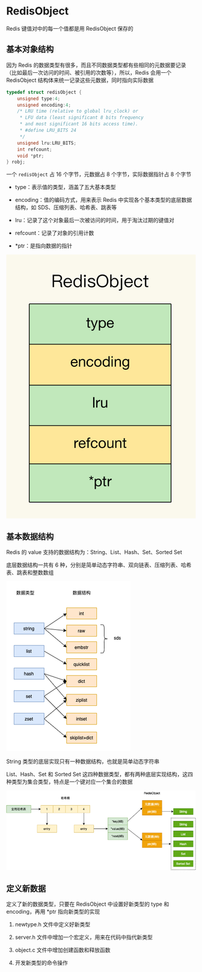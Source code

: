 # RedisObject

Redis 键值对中的每一个值都是用 RedisObject 保存的

## 基本对象结构

因为 Redis 的数据类型有很多，而且不同数据类型都有些相同的元数据要记录（比如最后一次访问的时间、被引用的次数等），所以，Redis 会用一个 RedisObject 结构体来统一记录这些元数据，同时指向实际数据

```c
typedef struct redisObject {
    unsigned type:4;
    unsigned encoding:4;
    /* LRU time (relative to global lru_clock) or
     * LFU data (least significant 8 bits frequency
     * and most significant 16 bits access time). 
     * #define LRU_BITS 24
     */
    unsigned lru:LRU_BITS;
    int refcount;
    void *ptr;
} robj;
```

一个 `redisObject` 占 16 个字节，元数据占 8 个字节，实际数据指针占 8 个字节

- type：表示值的类型，涵盖了五大基本类型

- encoding：值的编码方式，用来表示 Redis 中实现各个基本类型的底层数据结构，如 SDS、压缩列表、哈希表、跳表等

- lru：记录了这个对象最后一次被访问的时间，用于淘汰过期的键值对

- refcount：记录了对象的引用计数

- *ptr：是指向数据的指针

![](../../Picture/Redis/note/redisobject/01.png)

## 基本数据结构

Redis 的 value 支持的数据结构为：String、List、Hash、Set、Sorted Set

底层数据结构一共有 6 种，分别是简单动态字符串、双向链表、压缩列表、哈希表、跳表和整数数组

![](../../Picture/Redis/note/redisobject/02.png)

String 类型的底层实现只有一种数据结构，也就是简单动态字符串

List、Hash、Set 和 Sorted Set 这四种数据类型，都有两种底层实现结构，这四种类型为集合类型，特点是一个键对应一个集合的数据

![](../../Picture/Redis/note/redisobject/03.png)

## 定义新数据

定义了新的数据类型，只要在 RedisObject 中设置好新类型的 type 和 encoding，再用 *ptr 指向新类型的实现

1. newtype.h 文件中定义好新类型

2. server.h 文件中增加一个宏定义，用来在代码中指代新类型

3. object.c 文件中增加创建函数和释放函数

4. 开发新类型的命令操作